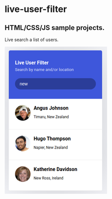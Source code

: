 # live-user-filter

## HTML/CSS/JS sample projects.

Live search a list of users.

![alt text](https://github.com/devjpsmith/live-user-filter/blob/master/screenshot.png?raw=true)
